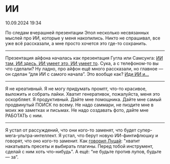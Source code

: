 # ИИ

<div class="article-publication-date">
    <time datetime="2024-09-10 19:34">10.09.2024 19:34</time>
</div>

По следам вчерашней презентации Эпол несколько несвязанных мыслей про ИИ, которые у меня накопились. Никто не спрашивал, все уже всё рассказали, а мне просто хочется это где-то сохранить.

---

Презентация айфона началась как презентация Гугла или Самсунга: [ИИ там, ИИ здесь, ИИ умеет это, ИИ умеет то](https://youtu.be/-P-ein58laA?si=WwhVPU7dKKOaR5Rh). Сука, а с телефоном-то вы что сделали? Ну ладно, про айфон ещё много рассказали, но главное — он сделан “для ИИ с самого начала”. Это вообще как? [Иди ИИ и…](https://vk.com/video-141339698_456247564)

---

Я не креативный. Я не могу придумать промпт, что-то красивое, выложить и собрать лайки. Хватит генеративок, пожалуйста, меня это оскорбляет. Я продуктивный. Дайте мне помощника. Дайте мне самый продвинутый ПОИСК по всему. Не надо саммари, не пиздите мне в моих же заметках и письмах. Не надо создавать фото, дайте мне РАБОТАТЬ с ним.

---

Я устал от рассуждений, что они кого-то заменят, что будет супер-мега-ультра-интеллект. Я устал, что берут новую ИИ-финтифлюшку и говорят, что оно кого-то заменит. Как [говорил Луцай](https://youtu.be/YeuMkyCv3Lg?si=rXKzp7WEKrWAg8_U): "хватит накатывать пресеты и выбирать плагины. Перед тобой инструмент, сделай с ним хоть что-нибудь". А ещё: “не будьте против лупов, будьте — за”.